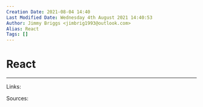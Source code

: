 ```yaml
---
Creation Date: 2021-08-04 14:40
Last Modified Date: Wednesday 4th August 2021 14:40:53
Author: Jimmy Briggs <jimbrig1993@outlook.com>
Alias: React
Tags: []
---
```


# React

***

Links: 

Sources:

